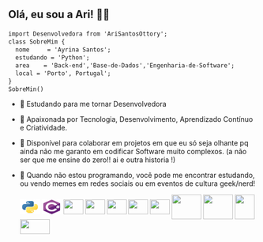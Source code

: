 ## Olá, eu sou a Ari! 👋🏾
```
import Desenvolvedora from 'AriSantosOttory';
class SobreMim {
  nome     = 'Ayrina Santos';
  estudando = 'Python';
  area    = 'Back-end','Base-de-Dados','Engenharia-de-Software';
  local = 'Porto', Portugal';
}
SobreMin()
```
- 🔭 Estudando para me tornar Desenvolvedora 
- 🌱 Apaixonada por Tecnologia, Desenvolvimento, Aprendizado Contínuo e Criatividade.
- 👯 Disponível para colaborar em projetos em que eu só seja olhante pq ainda não me garanto em codificar Software muito complexos. (a não ser que me ensine do zero!! ai e outra historia !)
- 🤔  Quando não estou programando, você pode me encontrar estudando, ou vendo memes em redes sociais ou em eventos de
   cultura geek/nerd!
  

  <img align="center" alt="Rafa-Python" height="30" width="40" src="https://raw.githubusercontent.com/devicons/devicon/master/icons/python/python-original.svg">
  <img align="center" alt="Rafa-Csharp" height="30" width="40" src="https://raw.githubusercontent.com/devicons/devicon/master/icons/csharp/csharp-original.svg">
  <img align =center alt height="30" width="40" src="https://cdn.jsdelivr.net/gh/devicons/devicon/icons/html5/html5-original-wordmark.svg" />
  <img align =center alt height="30" width="40" src="https://cdn.jsdelivr.net/gh/devicons/devicon/icons/css3/css3-original-wordmark.svg" />
  <img align =center alt height="30" width="40" src="https://cdn.jsdelivr.net/gh/devicons/devicon/icons/c/c-original.svg" />
  <img align =center alt height="30" width="40" src="https://cdn.jsdelivr.net/gh/devicons/devicon/icons/bootstrap/bootstrap-original.svg" />
  <img align =center alt height="30" width="40" src="https://cdn.jsdelivr.net/gh/devicons/devicon/icons/django/django-plain.svg" />
  <img align =center alt height="50" width="60" src="https://cdn.jsdelivr.net/gh/devicons/devicon/icons/sqlite/sqlite-original-wordmark.svg" />
  <img align =center alt height="50" width="60" src="https://cdn.jsdelivr.net/gh/devicons/devicon/icons/mysql/mysql-original-wordmark.svg" />
          
  <img align =center alt height="50" width="40" src="https://cdn.jsdelivr.net/gh/devicons/devicon/icons/pycharm/pycharm-original.svg" />
          
  <img align =center alt height="30" width="60" src="https://cdn.jsdelivr.net/gh/devicons/devicon/icons/vscode/vscode-original.svg" />


          
          
          
          
          
          
          
          


  
          
          

  


